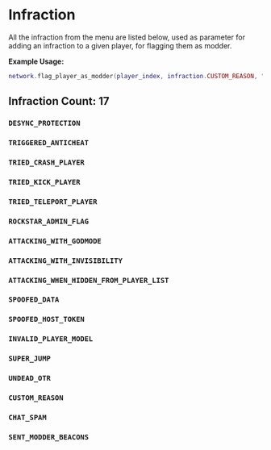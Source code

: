 # Infraction

All the infraction from the menu are listed below, used as parameter for adding an infraction to a given player, for flagging them as modder.

**Example Usage:**
```lua
network.flag_player_as_modder(player_index, infraction.CUSTOM_REASON, "My custom reason on why the player is flagged as a modder")
```

## Infraction Count: 17

### `DESYNC_PROTECTION`
### `TRIGGERED_ANTICHEAT`
### `TRIED_CRASH_PLAYER`
### `TRIED_KICK_PLAYER`
### `TRIED_TELEPORT_PLAYER`
### `ROCKSTAR_ADMIN_FLAG`
### `ATTACKING_WITH_GODMODE`
### `ATTACKING_WITH_INVISIBILITY`
### `ATTACKING_WHEN_HIDDEN_FROM_PLAYER_LIST`
### `SPOOFED_DATA`
### `SPOOFED_HOST_TOKEN`
### `INVALID_PLAYER_MODEL`
### `SUPER_JUMP`
### `UNDEAD_OTR`
### `CUSTOM_REASON`
### `CHAT_SPAM`
### `SENT_MODDER_BEACONS`
